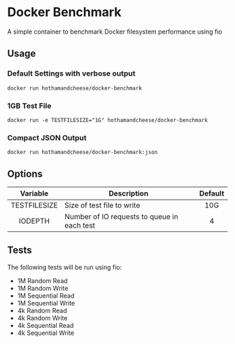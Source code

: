 # Docker Benchmark
A simple container to benchmark Docker filesystem performance using fio

## Usage

### Default Settings with verbose output

`docker run hothamandcheese/docker-benchmark`

### 1GB Test File

`docker run -e TESTFILESIZE="1G" hothamandcheese/docker-benchmark`

### Compact JSON Output

`docker run hothamandcheese/docker-benchmark:json`

## Options

|   Variable   | Description                | Default |
|:------------:|----------------------------|:-------:|
| TESTFILESIZE | Size of test file to write |   10G   |
|   IODEPTH    | Number of IO requests to queue in each test | 4 |

## Tests

The following tests will be run using fio:

* 1M Random Read
* 1M Random Write
* 1M Sequential Read
* 1M Sequential Write
* 4k Random Read
* 4k Random Write
* 4k Sequential Read
* 4k Sequential Write
